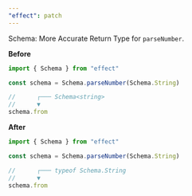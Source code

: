 ```yaml
---
"effect": patch
---
```


Schema: More Accurate Return Type for `parseNumber`.

**Before**

```ts
import { Schema } from "effect"

const schema = Schema.parseNumber(Schema.String)

//      ┌─── Schema<string>
//      ▼
schema.from
```

**After**

```ts
import { Schema } from "effect"

const schema = Schema.parseNumber(Schema.String)

//      ┌─── typeof Schema.String
//      ▼
schema.from
```
